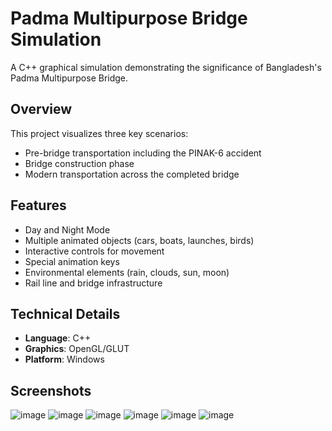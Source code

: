 # Padma Multipurpose Bridge Simulation

A C++ graphical simulation demonstrating the significance of Bangladesh's Padma Multipurpose Bridge.

## Overview

This project visualizes three key scenarios:
- Pre-bridge transportation including the PINAK-6 accident
- Bridge construction phase
- Modern transportation across the completed bridge

## Features

- Day and Night Mode
- Multiple animated objects (cars, boats, launches, birds)
- Interactive controls for movement
- Special animation keys
- Environmental elements (rain, clouds, sun, moon)
- Rail line and bridge infrastructure

## Technical Details

- **Language**: C++
- **Graphics**: OpenGL/GLUT
- **Platform**: Windows

## Screenshots
![image](https://github.com/user-attachments/assets/ee11128a-c445-4f6d-b3f3-e8c805366a41)
![image](https://github.com/user-attachments/assets/dde31323-0ae1-445e-9fb9-dd67a1c29712)
![image](https://github.com/user-attachments/assets/927e93e7-28a9-4350-a0ee-602b172e3efb)
![image](https://github.com/user-attachments/assets/244a9aa7-36a2-42aa-84da-2a3c41d4e869)
![image](https://github.com/user-attachments/assets/994f4fd9-e903-4ade-b773-f28f16bcd864)
![image](https://github.com/user-attachments/assets/1861591b-9bbb-4b15-9a3d-28e4604d6896)
